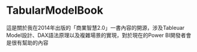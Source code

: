 # TabularModelBook
這是關於我在2014年出版的「商業智慧2.0」一書內容的開源，涉及Tableuar Model設計、DAX語法原理以及複雜場景的實現，對於現在的Power BI開發者會是很有幫助的內容
